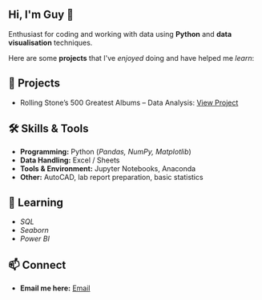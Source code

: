 ## Hi, I'm Guy 👋
Enthusiast for coding and working with data using **Python** and **data visualisation** techniques.

Here are some **projects** that I've *enjoyed* doing and have helped me *learn*:

## 🚀 Projects
- Rolling Stone’s 500 Greatest Albums – Data Analysis: [View Project](https://github.com/guy-sutton/rolling-stone-500-analysis)

## 🛠 Skills & Tools
- **Programming:** Python (*Pandas, NumPy, Matplotlib*)  
- **Data Handling:** Excel / Sheets   
- **Tools & Environment:** Jupyter Notebooks, Anaconda  
- **Other:** AutoCAD, lab report preparation, basic statistics

## 🌱 Learning
- *SQL*
- *Seaborn*
- *Power BI*

## 📫 Connect
- **Email me here:** [Email](mailto:guysutton1234@gmail.com)
<!--
**guy-sutton/guy-sutton** is a ✨ _special_ ✨ repository because its `README.md` (this file) appears on your GitHub profile.

Here are some ideas to get you started:

- 🔭 I’m currently working on ...
- 🌱 I’m currently learning ...
- 👯 I’m looking to collaborate on ...
- 🤔 I’m looking for help with ...
- 💬 Ask me about ...
- 📫 How to reach me: ...
- 😄 Pronouns: ...
- ⚡ Fun fact: ...
-->

